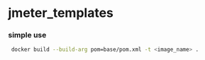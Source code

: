 # jmeter_templates

### simple use
```sh
 docker build --build-arg pom=base/pom.xml -t <image_name> .
```